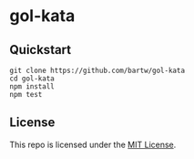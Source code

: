 # gol-kata

## Quickstart

```shell
git clone https://github.com/bartw/gol-kata
cd gol-kata
npm install
npm test
```

## License

This repo is licensed under the [MIT License](http://www.opensource.org/licenses/mit-license.php).